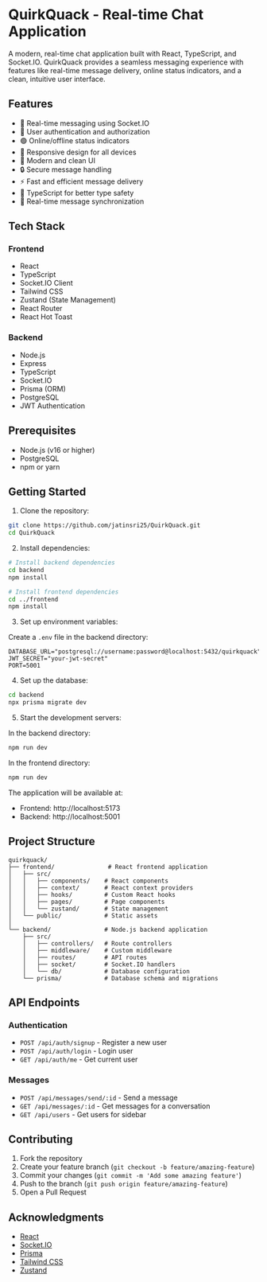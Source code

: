 # QuirkQuack - Real-time Chat Application

A modern, real-time chat application built with React, TypeScript, and Socket.IO. QuirkQuack provides a seamless messaging experience with features like real-time message delivery, online status indicators, and a clean, intuitive user interface.

## Features

- 💬 Real-time messaging using Socket.IO
- 👥 User authentication and authorization
- 🟢 Online/offline status indicators
- 📱 Responsive design for all devices
- 🎨 Modern and clean UI
- 🔒 Secure message handling
- ⚡ Fast and efficient message delivery
- 🎯 TypeScript for better type safety
- 🔄 Real-time message synchronization

## Tech Stack

### Frontend
- React
- TypeScript
- Socket.IO Client
- Tailwind CSS
- Zustand (State Management)
- React Router
- React Hot Toast

### Backend
- Node.js
- Express
- TypeScript
- Socket.IO
- Prisma (ORM)
- PostgreSQL
- JWT Authentication

## Prerequisites

- Node.js (v16 or higher)
- PostgreSQL
- npm or yarn

## Getting Started

1. Clone the repository:
```bash
git clone https://github.com/jatinsri25/QuirkQuack.git
cd QuirkQuack
```

2. Install dependencies:
```bash
# Install backend dependencies
cd backend
npm install

# Install frontend dependencies
cd ../frontend
npm install
```

3. Set up environment variables:

Create a `.env` file in the backend directory:
```env
DATABASE_URL="postgresql://username:password@localhost:5432/quirkquack"
JWT_SECRET="your-jwt-secret"
PORT=5001
```

4. Set up the database:
```bash
cd backend
npx prisma migrate dev
```

5. Start the development servers:

In the backend directory:
```bash
npm run dev
```

In the frontend directory:
```bash
npm run dev
```

The application will be available at:
- Frontend: http://localhost:5173
- Backend: http://localhost:5001

## Project Structure

```
quirkquack/
├── frontend/               # React frontend application
│   ├── src/
│   │   ├── components/    # React components
│   │   ├── context/       # React context providers
│   │   ├── hooks/         # Custom React hooks
│   │   ├── pages/         # Page components
│   │   └── zustand/       # State management
│   └── public/            # Static assets
│
└── backend/               # Node.js backend application
    ├── src/
    │   ├── controllers/   # Route controllers
    │   ├── middleware/    # Custom middleware
    │   ├── routes/        # API routes
    │   ├── socket/        # Socket.IO handlers
    │   └── db/            # Database configuration
    └── prisma/            # Database schema and migrations
```

## API Endpoints

### Authentication
- `POST /api/auth/signup` - Register a new user
- `POST /api/auth/login` - Login user
- `GET /api/auth/me` - Get current user

### Messages
- `POST /api/messages/send/:id` - Send a message
- `GET /api/messages/:id` - Get messages for a conversation
- `GET /api/users` - Get users for sidebar

## Contributing

1. Fork the repository
2. Create your feature branch (`git checkout -b feature/amazing-feature`)
3. Commit your changes (`git commit -m 'Add some amazing feature'`)
4. Push to the branch (`git push origin feature/amazing-feature`)
5. Open a Pull Request

## Acknowledgments

- [React](https://reactjs.org/)
- [Socket.IO](https://socket.io/)
- [Prisma](https://www.prisma.io/)
- [Tailwind CSS](https://tailwindcss.com/)
- [Zustand](https://github.com/pmndrs/zustand)

